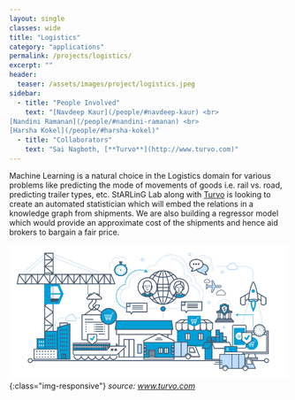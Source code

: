 ```yaml
---
layout: single
classes: wide
title: "Logistics"
category: "applications"
permalink: /projects/logistics/
excerpt: ""
header:
  teaser: /assets/images/project/logistics.jpeg
sidebar:
  - title: "People Involved"
    text: "[Navdeep Kaur](/people/#navdeep-kaur) <br>
[Nandini Ramanan](/people/#nandini-ramanan) <br>
[Harsha Kokel](/people/#harsha-kokel)"
  - title: "Collaborators"
    text: "Sai Nagboth, [**Turvo**](http://www.turvo.com)"
---
```


Machine Learning is a natural choice in the Logistics domain for various problems like predicting the mode of movements of goods i.e. rail vs. road, predicting trailer types, etc. StARLinG Lab along with [Turvo](http://www.turvo.com) is looking to create an automated statistician which will embed the relations in a knowledge graph from shipments. We are also building a regressor model which would provide an approximate cost of the shipments and hence aid brokers to bargain a fair price.

![turvo](/assets/images/project/logistics.jpeg){:class="img-responsive"}
*source: www.turvo.com*

